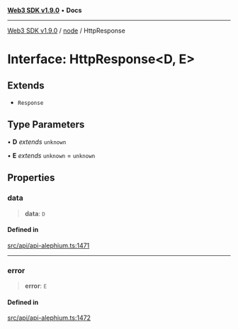 [**Web3 SDK v1.9.0**](../../../README.md) • **Docs**

***

[Web3 SDK v1.9.0](../../../globals.md) / [node](../README.md) / HttpResponse

# Interface: HttpResponse\<D, E\>

## Extends

- `Response`

## Type Parameters

• **D** *extends* `unknown`

• **E** *extends* `unknown` = `unknown`

## Properties

### data

> **data**: `D`

#### Defined in

[src/api/api-alephium.ts:1471](https://github.com/Mystic-Nayy/alephium-web3/blob/c1afd789a197ce5fe21f08c2965942090157c33d/packages/web3/src/api/api-alephium.ts#L1471)

***

### error

> **error**: `E`

#### Defined in

[src/api/api-alephium.ts:1472](https://github.com/Mystic-Nayy/alephium-web3/blob/c1afd789a197ce5fe21f08c2965942090157c33d/packages/web3/src/api/api-alephium.ts#L1472)

